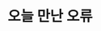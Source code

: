 ---
title: "오늘 만난 오류"
excerpt: "프로젝트를 진행하면서 마주친 크고 작은 오류들을 기록."
header:
#   image: /assets/images/foo-bar-identity.jpg
  teaser: /assets/images/neverGiveup.jpeg
url: /error-handling/
---